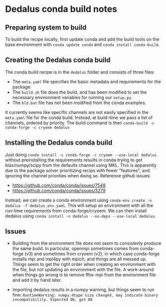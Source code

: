 # Dedalus conda build notes

## Preparing system to build

To build the recipe locally, first update conda and add the build tools on the base environment with `conda update conda` and `conda install conda-build`.

## Creating the Dedalus conda build

The conda build recipe is in the `dedalus` folder and consists of three files:

* The `meta.yaml` file specifies the basic metadata and requirements for the package.
* The `build.sh` file does the build, and has been modified to set the necessary environment variables for running our `setup.py`.
* The `bld.bat` file has not been modified from the conda examples.

It currently seems like specific channels are not easily specified in the `meta.yaml` file for the conda build.
Instead, at build-time we pass a list of channels, ordered by priority.
The build command is then `conda-build -c conda-forge -c cryoem dedalus`

## Installing the Dedalus conda build

Just doing `conda install -c conda-forge -c cryoem --use-local dedalus` without preinstalling the requirements results in conda trying to get blas/numpy/scipy from the defaults channel using MKL.
This is apparently due to the package solver prioritizing recips with fewer "features", and ignoring the channel priorities when doing so.
Reference github issues:

* https://github.com/conda/conda/issues/7548
* https://github.com/conda/conda/issues/3279

Instead, we can create a conda environment using `conda-env create -n dedalus -f dedalus_env.yaml`.
This will setup an environment with all the run-time requirements from conda-forge/cryoem.
We can then install dedalus using `conda install -n dedalus --no-deps --use-local dedalus`.

## Issues

* Building from the environment file does not seem to consistenly produce the same build.
In particular, openmpi sometimes comes from conda-forge (v3) and sometimes from cryoem (v2), in which case conda-forge installs mpi and mpi4py with mpich, and things are all messed up.
Things seem to get the right order when creating an environment with the file, but not updating an environment with the file.
A work-around when things go wrong is to remove fftw-mpi from the environment file and add it by hand later.

* Importing dedalus results in a numpy warning, but things seem to run fine:
`RuntimeWarning: numpy.dtype size changed, may indicate binary incompatibility. Expected 96, got 88`
